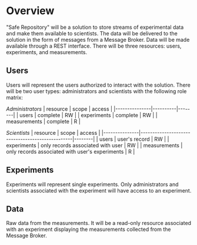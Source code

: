 # Overview

"Safe Repository" will be a solution to store streams of experimental data and make them available to scientists. The data will be delivered to the solution in the form of messages from a Message Broker. Data will be made available through a REST interface. There will be three resources: users, experiments, and measurements.

## Users

Users will represent the users authorized to interact with the solution. There will be two user types: administrators and scientists with the following role matrix:

*Administrators*
| resource      | scope    | access |
|---------------|----------|--------|
| users         | complete | RW     |
| experiments   | complete | RW     |
| measurements  | complete | R      |

*Scientists*
| resource      | scope                                           | access |
|---------------|-------------------------------------------------|--------|
| users         | user's record                                   | RW     |
| experiments   | only records associated with user               | RW     |
| measurements  | only records associated with user's experiments | R      |

## Experiments

Experiments will represent single experiments. Only administrators and scientists associated with the experiment will have access to an experiment.

## Data

Raw data from the measurements. It will be a read-only resource associated with an experiment displaying the measurements collected from the Message Broker.
